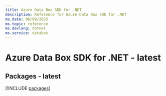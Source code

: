 ```yaml
---
title: Azure Data Box SDK for .NET
description: Reference for Azure Data Box SDK for .NET
ms.date: 06/09/2025
ms.topic: reference
ms.devlang: dotnet
ms.service: databox
---
```

# Azure Data Box SDK for .NET - latest
## Packages - latest
[!INCLUDE [packages](data-box-index.md)]